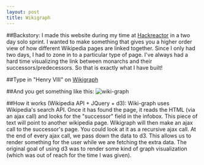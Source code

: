 ```yaml
---
layout: post
title: Wikigraph
---
```

##Backstory:
I made this website during my time at [Hackreactor](www.hackreactor.com) in 
a two day solo sprint. I wanted to make something that gives you a higher order view 
of how different Wikipedia pages are linked together. Since I only had two days, I had to zone in to a particular type of page. I've always had a hard time visualizing the link between monarchs and their successors/predecessors. So that is exactly what I have built!

##Type in "Henry VIII" on [Wikigraph](https://tscheys.github.io/wiki-graph)

##And you get something like this: 
![wiki-graph](https://tscheys.github.io/images/wikiGraph.png)

##How it works (Wikipedia API + JQuery + d3):
Wiki-graph uses Wikipedia's search API. Once it has found the page, it reads the HTML (via an ajax call) and looks for the "successor" field in the infobox. This piece of text will point to another wikipedia page. Wikigraph will then make an ajax call to the successor's page. You could look at it as a recursive ajax call. At the end of every ajax call, we pass down the data to d3. This allows us to render something for the user while we are fetching the extra data. The original goal of using d3 was to render some kind of graph visualization (which was out of reach for the time I was given). 

